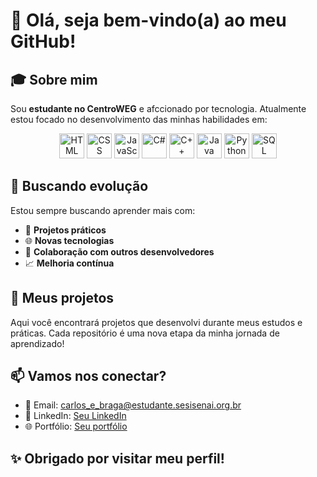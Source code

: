 # 👋 Olá, seja bem-vindo(a) ao meu GitHub!

## 🎓 Sobre mim

Sou **estudante no CentroWEG** e afccionado por tecnologia. Atualmente estou focado no desenvolvimento das minhas habilidades em:

<p align="center">
  <img src="https://cdn.jsdelivr.net/gh/devicons/devicon/icons/html5/html5-original.svg" width="40px" title="HTML"/>
  <img src="https://cdn.jsdelivr.net/gh/devicons/devicon/icons/css3/css3-original.svg" width="40px" title="CSS"/>
  <img src="https://cdn.jsdelivr.net/gh/devicons/devicon/icons/javascript/javascript-original.svg" width="40px" title="JavaScript"/>
  <img src="https://cdn.jsdelivr.net/gh/devicons/devicon/icons/csharp/csharp-original.svg" width="40px" title="C#"/>
  <img src="https://cdn.jsdelivr.net/gh/devicons/devicon/icons/cplusplus/cplusplus-original.svg" width="40px" title="C++"/>
  <img src="https://cdn.jsdelivr.net/gh/devicons/devicon/icons/java/java-original.svg" width="40px" title="Java"/>
  <img src="https://cdn.jsdelivr.net/gh/devicons/devicon/icons/python/python-original.svg" width="40px" title="Python"/>
  <img src="https://cdn.jsdelivr.net/gh/devicons/devicon/icons/mysql/mysql-original.svg" width="40px" title="SQL"/>
</p>

## 🚀 Buscando evolução

Estou sempre buscando aprender mais com:

- 🔨 **Projetos práticos**
- 🌐 **Novas tecnologias**
- 🤝 **Colaboração com outros desenvolvedores**
- 📈 **Melhoria contínua**

## 📂 Meus projetos

Aqui você encontrará projetos que desenvolvi durante meus estudos e práticas. Cada repositório é uma nova etapa da minha jornada de aprendizado!

## 📫 Vamos nos conectar?

- 📧 Email: [carlos_e_braga@estudante.sesisenai.org.br](mailto:carlos_e_braga@estudante.sesisenai.org.br)
- 💼 LinkedIn: [Seu LinkedIn](https://www.linkedin.com/in/seu-perfil)
- 🌐 Portfólio: [Seu portfólio](https://seu-portfolio.com)

## ✨ Obrigado por visitar meu perfil!
